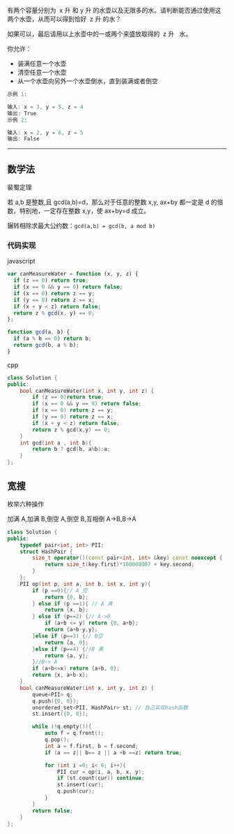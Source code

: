 有两个容量分别为  x 升 和 y 升 的水壶以及无限多的水。请判断能否通过使用这两个水壶，从而可以得到恰好  z 升 的水？

如果可以，最后请用以上水壶中的一或两个来盛放取得的  z 升   水。

你允许：

- 装满任意一个水壶
- 清空任意一个水壶
- 从一个水壶向另外一个水壶倒水，直到装满或者倒空

```cpp
示例 1:

输入: x = 3, y = 5, z = 4
输出: True
示例 2:

输入: x = 2, y = 6, z = 5
输出: False
```

---

## 数学法

裴蜀定理

若 a,b 是整数,且 gcd(a,b)=d，那么对于任意的整数 x,y, ax+by 都一定是 d 的倍数，特别地，一定存在整数 x,y，使 ax+by=d 成立。

辗转相除求最大公约数：`gcd(a,b) = gcd(b, a mod b)`

### 代码实现

javascript

```javascript
var canMeasureWater = function (x, y, z) {
  if (z == 0) return true;
  if (x == 0 && y == 0) return false;
  if (x == 0) return z == y;
  if (y == 0) return z == x;
  if (x + y < z) return false;
  return z % gcd(x, y) == 0;
};

function gcd(a, b) {
  if (a % b == 0) return b;
  return gcd(b, a % b);
}
```

cpp

```cpp
class Solution {
public:
    bool canMeasureWater(int x, int y, int z) {
        if (z == 0)return true;
        if (x == 0 && y == 0) return false;
        if (x == 0) return z == y;
        if (y == 0) return z == x;
        if (x + y < z) return false;
        return z % gcd(x,y) == 0;
    }
    int gcd(int a , int b){
        return b ? gcd(b, a%b):a;
    }
};
```

## 宽搜

枚举六种操作

加满 A,加满 B,倒空 A,倒空 B,互相倒 A->B,B->A

```cpp
class Solution {
public:
    typedef pair<int, int> PII;
    struct HashPair {
        size_t operator()(const pair<int, int> &key) const noexcept {
		    return size_t(key.first)*100000007 + key.second;
	    }
    };
    PII op(int p, int a, int b, int x, int y){
        if (p ==0){// A 空
            return {0, b};
        } else if (p ==1){ // A 满
            return {x, b};
        } else if (p==2) {// A->B
            if (a+b <= y) return {0, a+b};
            return {a+b-y,y};
        }else if (p==3) {// B空
            return {a, 0};
        }else if (p==4) {//B 满
            return {a, y};
        }//B-> A
        if (a+b<=x) return {a+b, 0};
        return {x, a+b-x};
    }
    bool canMeasureWater(int x, int y, int z) {
        queue<PII> q;
        q.push({0, 0});
        unordered_set<PII, HashPair> st; // 自己实现hash函数
        st.insert({0, 0});

        while (!q.empty()){
            auto f = q.front();
            q.pop();
            int a = f.first, b = f.second;
            if (a == z|| b== z || a +b ==z) return true;

            for (int i =0; i< 6; i++){
                PII cur = op(i, a, b, x, y);
                if (st.count(cur)) continue;
                st.insert(cur);
                q.push(cur);
            }
        }
        return false;
    }
};
```
